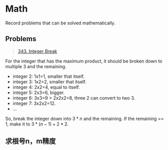 # Math

Record problems that can be solved mathematically.

## Problems

> [343. Integer Break](https://leetcode.com/problems/integer-break/)

For the integer that has the maximum product, it should be broken down to multiple 3 and the remaining.

- integer 2: 1x1=1, smaller that itself.
- integer 3: 1x2=2, smaller that itself.
- integer 4: 2x2=4, equal to itself.
- integer 5: 2x3=6, bigger.
- integer 6: 3x3=9 > 2x2x2=8, three 2 can convert to two 3.
- integer 7: 3x2x2=12.
- ...

So, break the integer down into $3*n$ and the remaining. If the remaining == 1, make it to $3*(n-1)+2*2$.



## 求根号n，m精度